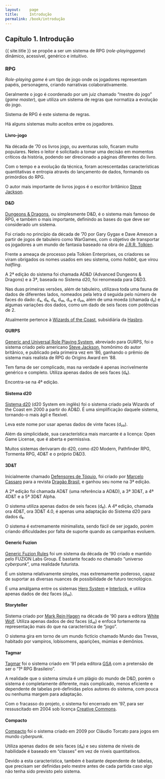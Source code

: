 ```yaml
---
layout:    page
title:     Introdução
permalink: /book/introdução
---
```


## Capítulo 1. Introdução

{{ site.title }} se propõe a ser um sistema de RPG (*role-playinggame*)
dinâmico, acessível, genérico e intuitivo.

### RPG

*Role-playing game* é um tipo de jogo onde os jogadores representam papéis,
personagens, criando narrativas colaborativamente.

Geralmente o jogo é coordenado por um juiz chamado “mestre do jogo”
(*game master*), que utiliza um sistema de regras que normatiza a evolução do
jogo.

Sistema de RPG é este sistema de regras.

Há alguns sistemas muito aceitos entre os jogadores.

#### Livro-jogo

Na década de ’70 os livros jogo, ou aventuras solo, ficaram muito populares.
Neles o leitor é solicitado a tomar uma decisão em momentos críticos da
história, podendo ser direcionado a páginas diferentes do livro.

Com o tempo e a evolução da técnica, foram acrescentadas características
quantitativas e entropia através do lançamento de dados,
formando os primórdios do RPG.

O autor mais importante de livros jogos é o escritor britânico
[Steve Jackson](https://www.mobygames.com/developer/sheet/view/developerId,287752/).

#### D&D

[Dungeons & Dragons](http://dnd.wizards.com/), ou simplesmente D&D,
é o sistema mais famoso de RPG, e também o mais importante,
definindo as bases do que deve ser considerado um sistema.

Foi criado no princípio da década de ’70 por Gary Gygax e Dave Ameson a partir
de jogos de tabuleiro como WarGames, com o objetivo de transportar os jogadores
a um mundo de fantasia baseado na obra de
[J.R.R. Tolkien](http://www.tolkienestate.com/en/home.html).

Frente a ameaça de processo pela Tolkien Enterprises,
os criadores se viram obrigados os nomes usados em seu sistema, como *hobbit*,
que virou *halfling*.

A 2ª edição do sistema foi chamada AD&D (Advanced Dungeons & Dragons)
e a 3ª, baseada no Sistema d20, foi renomeada para D&D3.

Nas duas primeiras versões, além de tabuleiro,
utilizava toda uma fauna de dados de diferentes lados,
nomeados pela letra d seguida pelo número de faces do dado:
d₄, d₆, d₈, d₁₀, d₁₂ e d₂₀,
além de uma moeda (chamada d₂) e algumas variações dos dados,
como um dado de seis faces com potências de 2.

Atualmente pertence à [Wizards of the Coast](http://company.wizards.com/),
subsidiária da [Hasbro](https://shop.hasbro.com/pt-br).

#### GURPS

[Generic and Universal Role Playing System](http://www.sjgames.com/gurps/),
abreviado para GURPS, foi o sistema criado pelo americano
[Steve Jackson](http://www.sjgames.com/general/about-sjg.html),
homônimo do autor britânico, e publicado pela primeira vez em ’86,
ganhando o prêmio de sistema mais realista de RPG do Origins Award em ’88.

Tem fama de ser complicado,
mas na verdade é apenas incrivelmente genérico e completo.
Utiliza apenas dados de seis faces (d₆).

Encontra-se na 4ª edição.

#### Sistema d20

[Sistema d20](http://www.wizards.com/default.asp?x=d20/article/srdarchive)
(d20 System em inglês) foi o sistema criado pela Wizards of the Coast em 2000
a partir do AD&D.
É uma simplificação daquele sistema, tornando-o mais ágil e flexível.

Leva este nome por usar apenas dados de vinte faces (d₂₀).

Além da simplicidade, sua característica mais marcante é a licença:
Open Game License, que é aberta e permissiva.

Muitos sistemas derivaram do d20, como d20 Modern, Pathfinder RPG, Tormenta RPG,
4D&T e o próprio D&D3.

#### 3D&T

Inicialmente chamado
[Defensores de Tóquio](http://jamboeditora.com.br/categoria/3det/),
foi criado por [Marcelo Cassaro](https://www.deviantart.com/captainninja)
para a revista
[Dragão Brasil](http://web.archive.org/web/20080822042959/http://www.dragaobrasil.com.br/),
e ganhou seu nome na 3ª edição.

A 2ª edição foi chamada AD&T (uma referência a AD&D), a 3ª 3D&T,
a 4ª 4D&T e a 5ª 3D&T Alpha.

O sistema utiliza apenas dados de seis faces (d₆).
A 4ª edição, chamada ora 4D&T, ora 3D&T 4.0,
é apenas uma adaptação do Sistema d20 para dados d₆.

O sistema é extremamente minimalista, sendo fácil de ser jogado,
porém criando dificuldades por falta de suporte quando as campanhas evoluem.

#### Generic Fuzion

[Generic Fuzion Rules](https://www.yumpu.com/en/document/view/48041056/generic-fuzion-502-mechacom)
foi um sistema da década de ’90 criado e mantido pelo FUZION Labs Group.
É bastante focado no chamado “universo *cyberpunk*”, uma realidade futurista.

É um sistema relativamente simples, mas extremamente poderoso,
capaz de suportar as diversas nuances de possibilidade de futuro tecnológico.

É uma amálgama entre os sistemas
[Hero System](https://curlie.org/Games/Roleplaying/Genres/Universal/Hero_System)
e [Interlock](https://rpggeek.com/rpgsystem/998/interlock),
e utiliza apenas dados de dez faces (d₁₀).

#### Storyteller

Sistema criado por
[Mark Rein·Hagen](https://www.reddit.com/comments/2boyia/i_am_mark_reinhagen_world_creator_and_game/)
na década de ’90 para a editora [White Wolf](https://www.white-wolf.com/).
Utiliza apenas dados de dez faces (d₁₀)
e enfoca fortemente na representação mais do que na característica de “jogo”.

O sistema gira em torno de um mundo fictício chamado Mundo das Trevas,
habitado por vampiros, lobisomens, aparições, múmias e demônios.

#### Tagmar

[Tagmar](http://www.tagmar.com.br/) foi o sistema criado em ’91 pela editora
[GSA](https://www.estantevirtual.com.br/editora/gsa) com a pretensão de ser
o “1º RPG Brasileiro”.

A realidade que o sistema simula é um plágio do mundo de D&D,
porém o sistema é completamente diferente, mais complicado,
menos eficiente e dependente de tabelas pré-definidas pelos autores do sistema,
com pouca ou nenhuma margem para adaptação.

Com o fracasso do projeto, o sistema foi encerrado em ’97,
para ser ressuscitado em 2004 sob licença
[Creative Commons](https://creativecommons.org/).

#### Compacto

[Compacto](https://claudiotorcato.wordpress.com/2009/02/13/sistema-de-rpg-compacto/)
foi o sistema criado em 2009 por Cláudio Torcato para jogos em mundo
*cyberpunk*.

Utiliza apenas dados de seis faces (d₆)
e seu sistema de níveis de habilidade é baseado em “classes” em vez de
níveis quantitativos.

Devido a esta característica, também é bastante dependente de tabelas,
que precisam ser definidas pelo mestre antes de cada partida
caso algo não tenha sido previsto pelo sistema.
